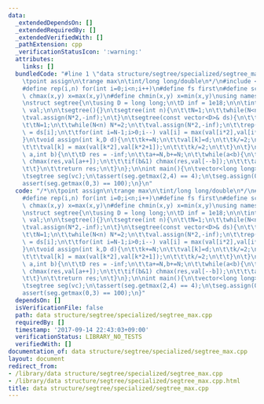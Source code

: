 ```yaml
---
data:
  _extendedDependsOn: []
  _extendedRequiredBy: []
  _extendedVerifiedWith: []
  _pathExtension: cpp
  _verificationStatusIcon: ':warning:'
  attributes:
    links: []
  bundledCode: "#line 1 \"data structure/segtree/specialized/segtree_max.cpp\"\n/*\n\
    \tpoint assign\n\trange max\n\tint/long long/double\n*/\n#include <bits/stdc++.h>\n\
    #define rep(i,n) for(int i=0;i<n;i++)\n#define fs first\n#define sc second\n#define\
    \ chmax(x,y) x=max(x,y)\n#define chmin(x,y) x=min(x,y)\nusing namespace std;\n\
    \nstruct segtree{\n\tusing D = long long;\n\tD inf = 1e18;\n\n\tint N;\n\tvector<D>\
    \ val;\n\n\tsegtree(){}\n\tsegtree(int n){\n\t\tN=1;\n\t\twhile(N<n) N*=2;\n\t\
    \tval.assign(N*2,-inf);\n\t}\n\tsegtree(const vector<D>& ds){\n\t\tint n = ds.size();\n\
    \t\tN=1;\n\t\twhile(N<n) N*=2;\n\t\tval.assign(N*2,-inf);\n\t\trep(i,n) val[i+N]\
    \ = ds[i];\n\t\tfor(int i=N-1;i>0;i--) val[i] = max(val[i*2],val[i*2+1]);\n\t\
    }\n\tvoid assign(int k,D d){\n\t\tk+=N;\n\t\tval[k]=d;\n\t\tk/=2;\n\t\twhile(k){\n\
    \t\t\tval[k] = max(val[k*2],val[k*2+1]);\n\t\t\tk/=2;\n\t\t}\n\t}\n\tD getmax(int\
    \ a,int b){\n\t\tD res = -inf;\n\t\ta+=N,b+=N;\n\t\twhile(a<b){\n\t\t\tif(a&1)\
    \ chmax(res,val[a++]);\n\t\t\tif(b&1) chmax(res,val[--b]);\n\t\t\ta/=2,b/=2;\n\
    \t\t}\n\t\treturn res;\n\t}\n};\n\nint main(){\n\tvector<long long> vc = {1,2,3,4};\n\
    \tsegtree seg(vc);\n\tassert(seg.getmax(2,4) == 4);\n\tseg.assign(0,100);\n\t\
    assert(seg.getmax(0,3) == 100);\n}\n"
  code: "/*\n\tpoint assign\n\trange max\n\tint/long long/double\n*/\n#include <bits/stdc++.h>\n\
    #define rep(i,n) for(int i=0;i<n;i++)\n#define fs first\n#define sc second\n#define\
    \ chmax(x,y) x=max(x,y)\n#define chmin(x,y) x=min(x,y)\nusing namespace std;\n\
    \nstruct segtree{\n\tusing D = long long;\n\tD inf = 1e18;\n\n\tint N;\n\tvector<D>\
    \ val;\n\n\tsegtree(){}\n\tsegtree(int n){\n\t\tN=1;\n\t\twhile(N<n) N*=2;\n\t\
    \tval.assign(N*2,-inf);\n\t}\n\tsegtree(const vector<D>& ds){\n\t\tint n = ds.size();\n\
    \t\tN=1;\n\t\twhile(N<n) N*=2;\n\t\tval.assign(N*2,-inf);\n\t\trep(i,n) val[i+N]\
    \ = ds[i];\n\t\tfor(int i=N-1;i>0;i--) val[i] = max(val[i*2],val[i*2+1]);\n\t\
    }\n\tvoid assign(int k,D d){\n\t\tk+=N;\n\t\tval[k]=d;\n\t\tk/=2;\n\t\twhile(k){\n\
    \t\t\tval[k] = max(val[k*2],val[k*2+1]);\n\t\t\tk/=2;\n\t\t}\n\t}\n\tD getmax(int\
    \ a,int b){\n\t\tD res = -inf;\n\t\ta+=N,b+=N;\n\t\twhile(a<b){\n\t\t\tif(a&1)\
    \ chmax(res,val[a++]);\n\t\t\tif(b&1) chmax(res,val[--b]);\n\t\t\ta/=2,b/=2;\n\
    \t\t}\n\t\treturn res;\n\t}\n};\n\nint main(){\n\tvector<long long> vc = {1,2,3,4};\n\
    \tsegtree seg(vc);\n\tassert(seg.getmax(2,4) == 4);\n\tseg.assign(0,100);\n\t\
    assert(seg.getmax(0,3) == 100);\n}"
  dependsOn: []
  isVerificationFile: false
  path: data structure/segtree/specialized/segtree_max.cpp
  requiredBy: []
  timestamp: '2017-09-14 22:43:03+09:00'
  verificationStatus: LIBRARY_NO_TESTS
  verifiedWith: []
documentation_of: data structure/segtree/specialized/segtree_max.cpp
layout: document
redirect_from:
- /library/data structure/segtree/specialized/segtree_max.cpp
- /library/data structure/segtree/specialized/segtree_max.cpp.html
title: data structure/segtree/specialized/segtree_max.cpp
---
```


